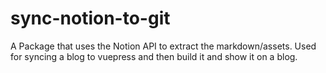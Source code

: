 # sync-notion-to-git
A Package that uses the Notion API to extract the markdown/assets. Used for syncing a blog to vuepress and then build it and show it on a blog.
